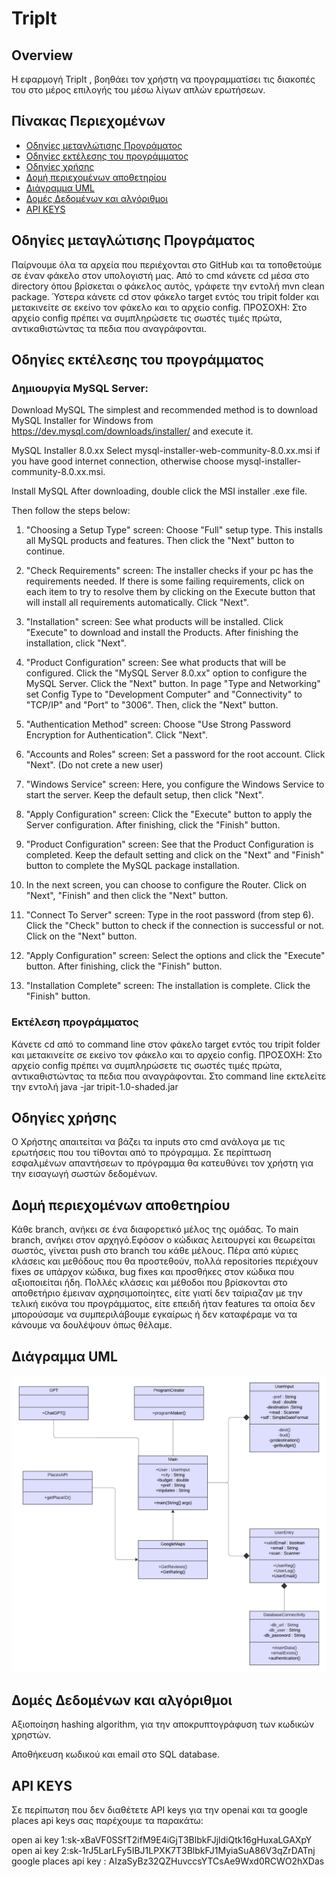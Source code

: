 # TripIt

## Overview

Η εφαρμογή TripIt , βοηθάει τον χρήστη να προγραμματίσει τις διακοπές του στο μέρος επιλογής του μέσω λίγων απλών ερωτήσεων.

## Πίνακας Περιεχομένων

- [Οδηγίες μεταγλώτισης Προγράματος](#οδηγίες-μεταγλώτισσης-προγράμαμτος)
- [Οδηγίες εκτέλεσης του προγράμματος](#οδηγίες-εκτέλεσης-του-προγράμματος)
- [Οδηγίες χρήσης](#Οδηγίες-χρήσης)
- [Δομή περιεχομένων αποθετηρίου](#δομή-περιεχομένων-αποθετηρίου)
- [Διάγραμμα UML](#διάγραμμα-uml)
- [Δομές Δεδομένων και αλγόριθμοι](#δομές-δεδομένων-και-αλγόριθμοι)
- [API KEYS](#api-keys)

## Οδηγίες μεταγλώτισης Προγράματος

Παίρνουμε όλα τα αρχεία που περιέχονται στο GitHub και τα τοποθετούμε σε έναν φάκελο στον υπολογιστή μας. Από το cmd κάνετε cd μέσα στο directory όπου βρίσκεται ο φάκελος αυτός, γράφετε την εντολή mvn clean package. Ύστερα κάνετε cd στον φάκελο target εντός του tripit folder και μετακινείτε σε εκείνο τον φάκελο και το αρχείο config. ΠΡΟΣΟΧΗ: Στο αρχείο config πρέπει να συμπληρώσετε τις σωστές τιμές πρώτα, αντικαθιστώντας τα πεδια που αναγράφονται.


##  Οδηγίες εκτέλεσης του προγράμματος

### Δημιουργία MySQL Server:

Download MySQL
The simplest and recommended method is to download MySQL Installer for Windows from https://dev.mysql.com/downloads/installer/ and execute it.

MySQL Installer 8.0.xx
Select mysql-installer-web-community-8.0.xx.msi if you have good internet connection, otherwise choose mysql-installer-community-8.0.xx.msi.

Install MySQL
After downloading, double click the MSI installer .exe file.

Then follow the steps below:

1. "Choosing a Setup Type" screen: Choose "Full" setup type. This installs all MySQL products and features. Then click the "Next" button to continue.

2. "Check Requirements" screen: The installer checks if your pc has the requirements needed. If there is some failing requirements, click on each item to try to resolve them by clicking on the Execute button that will install all requirements automatically. Click "Next".

3. "Installation" screen: See what products will be installed. Click "Execute" to download and install the Products. After finishing the installation, click "Next".

4. "Product Configuration" screen: See what products that will be configured. Click the "MySQL Server 8.0.xx" option to configure the MySQL Server. Click the "Next" button. In page  "Type and Networking" set Config Type to "Development Computer" and "Connectivity" to "TCP/IP" and "Port" to "3006". Then, click the "Next" button.

5. "Authentication Method" screen: Choose "Use Strong Password Encryption for Authentication". Click "Next".

6. "Accounts and Roles" screen: Set a password for the root account. Click "Next". (Do not crete a new user)

7. "Windows Service" screen: Here, you configure the Windows Service to start the server. Keep the default setup, then click "Next".

8. "Apply Configuration" screen: Click the "Execute" button to apply the Server configuration. After finishing, click the "Finish" button.

9. "Product Configuration" screen: See that the Product Configuration is completed. Keep the default setting and click on the "Next" and "Finish" button to complete the MySQL package installation.

10. In the next screen, you can choose to configure the Router. Click on "Next", "Finish" and then click the "Next" button.

11. "Connect To Server" screen: Type in the root password (from step 6). Click the "Check" button to check if the connection is successful or not. Click on the "Next" button.

12. "Apply Configuration" screen: Select the options and click the "Execute" button. After finishing, click the "Finish" button.

13. "Installation Complete" screen: The installation is complete. Click the "Finish" button.


### Εκτέλεση προγράμματος


Kάνετε cd από το command line στον φάκελο target εντός του tripit folder και μετακινείτε σε εκείνο τον φάκελο και το αρχείο config. ΠΡΟΣΟΧΗ: Στο αρχείο config πρέπει να συμπληρώσετε τις σωστές τιμές πρώτα, αντικαθιστώντας τα πεδια που αναγράφονται. Στο command line εκτελείτε την εντολή java -jar tripit-1.0-shaded.jar


## Οδηγίες χρήσης 

Ο Χρήστης απαιτείται να βάζει τα inputs στο cmd ανάλογα με τις ερωτήσεις που του τίθονται από το πρόγραμμα. Σε περίπτωση εσφαλμένων απαντήσεων το πρόγραμμα θα κατευθύνει τον χρήστη για την εισαγωγή σωστών δεδομένων. 


## Δομή περιεχομένων αποθετηρίου

Κάθε branch, ανήκει σε ένα διαφορετικό μέλος της ομάδας. Το main branch, ανήκει στον αρχηγό.Εφόσον ο κώδικας λειτουργεί και θεωρείται σωστός, γίνεται push στο branch του κάθε μέλους. Πέρα από κύριες κλάσεις και μεθόδους που θα προστεθούν, πολλά repositories περιέχουν fixes σε υπάρχον κώδικα, bug fixes και προσθήκες στον κώδικα που αξιοποιείται ήδη. Πολλές κλάσεις και μέθοδοι που βρίσκονται στο αποθετήριο έμειναν αχρησιμοποίητες, είτε γιατί δεν ταίριαζαν με την τελική εικόνα του προγράμματος, είτε επειδή ήταν features τα οποία δεν μπορούσαμε να συμπεριλάβουμε εγκαίρως ή δεν καταφέραμε να τα κάνουμε να δουλέψουν όπως θέλαμε.


## Διάγραμμα UML

![alt text](https://github.com/lazarosY/TripIT/blob/main/UML.png?raw=true)


## Δομές Δεδομένων και αλγόριθμοι

Αξιοποίηση hashing algorithm, για την αποκρυπτογράφυση των κωδικών χρηστών.

Αποθήκευση κωδικού και email στο SQL database.


## API KEYS 

Σε περίπωτση που δεν διαθέτετε API keys για την openai και τα google places api keys σας παρέχουμε τα παρακάτω:

open ai key 1: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
open ai key 2: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
google places api key : AIzaSyBz32QZHuvccsYTCsAe9Wxd0RCWO2hXDas

